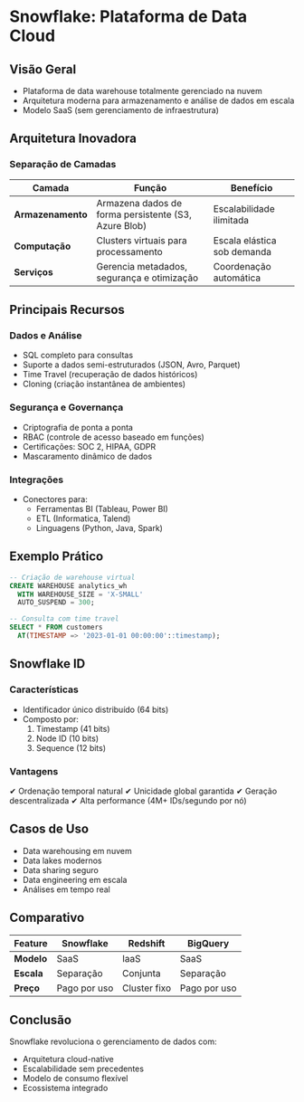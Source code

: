 # Snowflake: Plataforma de Data Cloud

## Visão Geral

- Plataforma de data warehouse totalmente gerenciado na nuvem
- Arquitetura moderna para armazenamento e análise de dados em escala
- Modelo SaaS (sem gerenciamento de infraestrutura)

## Arquitetura Inovadora

### Separação de Camadas

| Camada            | Função                                               | Benefício                   |
| ----------------- | ---------------------------------------------------- | --------------------------- |
| **Armazenamento** | Armazena dados de forma persistente (S3, Azure Blob) | Escalabilidade ilimitada    |
| **Computação**    | Clusters virtuais para processamento                 | Escala elástica sob demanda |
| **Serviços**      | Gerencia metadados, segurança e otimização           | Coordenação automática      |

## Principais Recursos

### Dados e Análise

- SQL completo para consultas
- Suporte a dados semi-estruturados (JSON, Avro, Parquet)
- Time Travel (recuperação de dados históricos)
- Cloning (criação instantânea de ambientes)

### Segurança e Governança

- Criptografia de ponta a ponta
- RBAC (controle de acesso baseado em funções)
- Certificações: SOC 2, HIPAA, GDPR
- Mascaramento dinâmico de dados

### Integrações

- Conectores para:
  - Ferramentas BI (Tableau, Power BI)
  - ETL (Informatica, Talend)
  - Linguagens (Python, Java, Spark)

## Exemplo Prático

```sql
-- Criação de warehouse virtual
CREATE WAREHOUSE analytics_wh
  WITH WAREHOUSE_SIZE = 'X-SMALL'
  AUTO_SUSPEND = 300;

-- Consulta com time travel
SELECT * FROM customers
  AT(TIMESTAMP => '2023-01-01 00:00:00'::timestamp);
```

## Snowflake ID

### Características

- Identificador único distribuído (64 bits)
- Composto por:
  1. Timestamp (41 bits)
  2. Node ID (10 bits)
  3. Sequence (12 bits)

### Vantagens

✔ Ordenação temporal natural
✔ Unicidade global garantida
✔ Geração descentralizada
✔ Alta performance (4M+ IDs/segundo por nó)

## Casos de Uso

- Data warehousing em nuvem
- Data lakes modernos
- Data sharing seguro
- Data engineering em escala
- Análises em tempo real

## Comparativo

| Feature    | Snowflake    | Redshift     | BigQuery     |
| ---------- | ------------ | ------------ | ------------ |
| **Modelo** | SaaS         | IaaS         | SaaS         |
| **Escala** | Separação    | Conjunta     | Separação    |
| **Preço**  | Pago por uso | Cluster fixo | Pago por uso |

## Conclusão

Snowflake revoluciona o gerenciamento de dados com:

- Arquitetura cloud-native
- Escalabilidade sem precedentes
- Modelo de consumo flexível
- Ecossistema integrado
